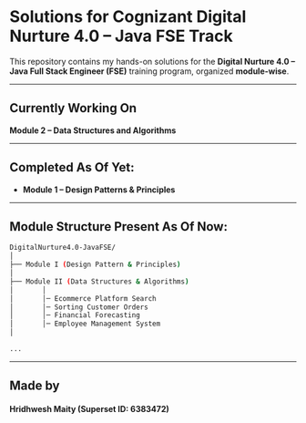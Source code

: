 # Solutions for Cognizant Digital Nurture 4.0 – Java FSE Track

This repository contains my hands-on solutions for the **Digital Nurture 4.0 – Java Full Stack Engineer (FSE)** training program, organized **module-wise**.

---

## Currently Working On

**Module 2 – Data Structures and Algorithms**

---

## Completed As Of Yet:

- **Module 1 – Design Patterns & Principles**

---

## Module Structure Present As Of Now:

```bash
DigitalNurture4.0-JavaFSE/
│
├── Module I (Design Pattern & Principles)
│
├── Module II (Data Structures & Algorithms)
│       │
│       │─ Ecommerce Platform Search
│       │─ Sorting Customer Orders
│       │─ Financial Forecasting
│       │─ Employee Management System
│

...
```

---

## Made by

#### Hridhwesh Maity (Superset ID: 6383472)

